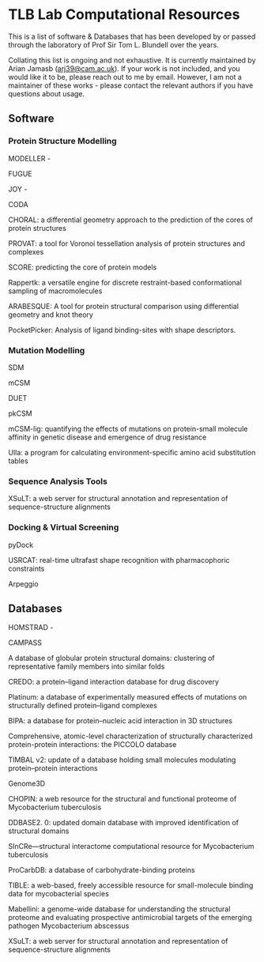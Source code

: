 # TLB Lab Computational Resources

This is a list of software & Databases that has been developed by or passed through the laboratory of Prof Sir Tom L. Blundell over the years.

Collating this list is ongoing and not exhaustive. It is currently maintained by Arian Jamasb (arj39@cam.ac.uk). If your work is not included, and you would like it to be, please reach out to me by email. However, I am not a maintainer of these works - please contact the relevant authors if you have questions about usage.

## Software

### Protein Structure Modelling
MODELLER - 

FUGUE 

JOY -

CODA

CHORAL: a differential geometry approach to the prediction of the cores of protein structures

PROVAT: a tool for Voronoi tessellation analysis of protein structures and complexes

SCORE: predicting the core of protein models

Rappertk: a versatile engine for discrete restraint-based conformational sampling of macromolecules

ARABESQUE: A tool for protein structural comparison using differential geometry and knot theory

PocketPicker: Analysis of ligand binding-sites with shape descriptors.

### Mutation Modelling 
SDM

mCSM

DUET

pkCSM

mCSM-lig: quantifying the effects of mutations on protein-small molecule affinity in genetic disease and emergence of drug resistance

Ulla: a program for calculating environment-specific amino acid substitution tables

### Sequence Analysis Tools

XSuLT: a web server for structural annotation and representation of sequence-structure alignments

### Docking & Virtual Screening
pyDock

USRCAT: real-time ultrafast shape recognition with pharmacophoric constraints

Arpeggio



## Databases
HOMSTRAD -

CAMPASS

A database of globular protein structural domains: clustering of representative family members into similar folds

CREDO: a protein–ligand interaction database for drug discovery

Platinum: a database of experimentally measured effects of mutations on structurally defined protein–ligand complexes

BIPA: a database for protein–nucleic acid interaction in 3D structures

Comprehensive, atomic-level characterization of structurally characterized protein-protein interactions: the PICCOLO database

TIMBAL v2: update of a database holding small molecules modulating protein–protein interactions

Genome3D

CHOPIN: a web resource for the structural and functional proteome of Mycobacterium tuberculosis

DDBASE2. 0: updated domain database with improved identification of structural domains

SInCRe—structural interactome computational resource for Mycobacterium tuberculosis

ProCarbDB: a database of carbohydrate-binding proteins

TIBLE: a web-based, freely accessible resource for small-molecule binding data for mycobacterial species

Mabellini: a genome-wide database for understanding the structural proteome and evaluating prospective antimicrobial targets of the emerging pathogen Mycobacterium abscessus

XSuLT: a web server for structural annotation and representation of sequence-structure alignments

